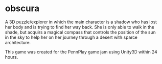 # obscura
A 3D puzzle/explorer in which the main character is a shadow who has lost her body and is trying to find her way back. She is only able to walk in the shade, but acquirs a magical compass that controls the position of the sun in the sky to help her on her journey through a desert with sparce architecture. 

This game was created for the PennPlay game jam using Unity3D within 24 hours.
